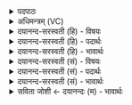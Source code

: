 <details><summary>पदपाठः</summary>

सूर्य॑रश्शि॒मरिति॒ सूर्य्य॑ऽरश्मिः। हरि॑केश॒ इति॒ हरि॑ऽकेशः। पु॒रस्ता॑त्। स॒वि॒ता। ज्योतिः॑। उत्। अ॒या॒न्। अज॑स्रम्। तस्य॑। पू॒षा। प्र॒स॒व इति॑ प्रऽस॒वे। या॒ति॒। वि॒द्वान्। सं॒पश्य॒न्निति॑ स॒म्ऽपश्य॑न्। विश्वा॑। भुव॑नानि। गो॒पाः। ५८।
</details>

<details><summary>अधिमन्त्रम् (VC)</summary>

- अग्निर्देवता
- अप्रतिरथ ऋषिः
- आर्षी त्रिष्टुप्
- धैवतः
</details>

<details><summary>दयानन्द-सरस्वती (हि) - विषयः</summary>

अब अगले मन्त्र में सूर्य्यलोक के स्वरूप का कथन किया है ॥
</details>

<details><summary>दयानन्द-सरस्वती (हि) - पदार्थः</summary>

पदार्थान्वयभाषाः -  हे मनुष्यो ! जो (पुरस्तात्) पहिले से (सविता) सूर्यलोक (ज्योतिः) प्रकाश को देता है, जिसमें (हरिकेशः) हरे रंगवाली (सूर्यरश्मिः) सूर्य्य की किरण वर्त्तमान हैं, जो (प्रसवे) उत्पन्न हुए जगत् में (अजस्रम्) निरन्तर (पूषा) पुष्टि करनेवाला है, जिसको (विद्वान्) विद्यायुक्त पुरुष (संपश्यन्) अच्छे प्रकार देखता हुआ उसकी विद्या को (याति) प्राप्त होता है, (तस्य) उसके सकाश से (गोपाः) संसार की रक्षा करनेवाले पृथिवी आदि लोक और तारागण भी (विश्वा) समस्त (भुवनानि) लोक-लोकान्तरों को (उदयान्) प्रकाशित करते हैं, वह सूर्य्यमण्डल अतिप्रकाशमय है, यह तुम जानो ॥५८ ॥
</details>

<details><summary>दयानन्द-सरस्वती (हि) - भावार्थः</summary>

भावार्थभाषाः -  जो यह सूर्य्यलोक है, उसके प्रकाश में श्वेत और हरी रङ्ग-विरङ्ग अनेक किरणें हैं, जो सब लोकों की रक्षा करती हैं, इसी से सब की सब प्रकार से सदा रक्षा होती है, यह जानने योग्य है ॥५८ ॥
</details>

<details><summary>दयानन्द-सरस्वती (सं) - विषयः</summary>

अथ सूर्य्यलोकस्वरूपमाह ॥
</details>

<details><summary>दयानन्द-सरस्वती (सं) - पदार्थः</summary>

पदार्थान्वयभाषाः -  हे मनुष्याः ! यः पुरस्तात् सविता ज्योतिः प्रयच्छति, यस्मिन् हरिकेशः सूर्यरश्मिर्वर्तते, यः प्रसवेऽजस्रं पूषाऽस्ति, यं विद्वान् संपश्यन् सन् तद्विद्यां याति, तस्य सकाशाद् गोपा विश्वा भुवनान्युदयान्, स सूर्यमण्डलोऽतिप्रकाशमय इति यूयं वित्त ॥५८ ॥
</details>

<details><summary>दयानन्द-सरस्वती (सं) - भावार्थः</summary>

भावार्थभाषाः -  योऽयं सूर्यलोकस्तत्प्रकाशे शुक्लहरितादयोऽनेके किरणाः सन्ति, ये सर्वाँल्लोकानभिरक्षन्ति। अत एव सर्वस्य सर्वदा सर्वथा रक्षणं भवतीति वेद्यम् ॥५८ ॥
</details>

<details><summary>सविता जोशी ← दयानन्दः (म) - भावार्थः</summary>

भावार्थभाषाः -  सूर्याच्या प्रकाशकिरणात रंगीबेरंगी श्वेत, हरित इत्यादी अनेक रंगांची किरणे आहेत. सर्व लोकांचे (ग्रहगोल इत्यादींचे) त्यामुळेच सर्व प्रकारे रक्षण होते हे सर्वांनी जाणले पाहिजे.
</details>